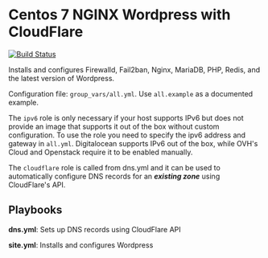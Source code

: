 Centos 7 NGINX Wordpress with CloudFlare
======================================

[![Build Status](https://travis-ci.org/HauptJ/CloudPress.svg?branch=master)](https://travis-ci.org/HauptJ/CloudPress)

Installs and configures Firewalld, Fail2ban, Nginx, MariaDB, PHP, Redis, and the latest version of Wordpress.


Configuration file: ```group_vars/all.yml```. Use ```all.example``` as a documented example. 

The ```ipv6``` role is only necessary if your host supports IPv6 but does not provide an image that supports it out of the box without custom configuration. To use the role you need to specify the ipv6 address and gateway in ```all.yml```. Digitalocean supports IPv6 out of the box, while OVH's Cloud and Openstack require it to be enabled manually.

The ```cloudflare``` role is called from dns.yml and it can be used to automatically configure DNS records for an ***existing zone*** using CloudFlare's API.

Playbooks
---------

**dns.yml**: Sets up DNS records using CloudFlare API

**site.yml**: Installs and configures Wordpress
